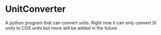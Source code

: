 # UnitConverter
A python program that can convert units. Right now it can only convert SI units to CGS units but more will be added in the future.
